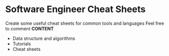 # Software Engineer Cheat Sheets
Create some useful cheat sheets for common tools and languages
Feel free to comment
**CONTENT**
- Data structure and algorithms
- Tutorials
- Cheat sheets
